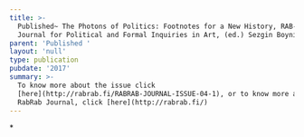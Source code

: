 ```yaml
---
title: >-
  Published~ The Photons of Politics: Footnotes for a New History, RAB-RAB
  Journal for Political and Formal Inquiries in Art, (ed.) Sezgin Boynik, 2017
parent: 'Published '
layout: 'null'
type: publication
pubdate: '2017'
summary: >-
  To know more about the issue click
  [here](http://rabrab.fi/RABRAB-JOURNAL-ISSUE-04-1), or to know more about
  RabRab Journal, click [here](http://rabrab.fi/)
---
```

\*
